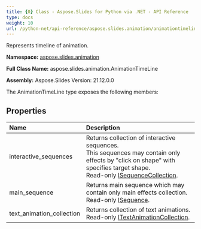 ```yaml
---
title: {0} Class - Aspose.Slides for Python via .NET - API Reference
type: docs
weight: 10
url: /python-net/api-reference/aspose.slides.animation/animationtimeline/
---
```


Represents timeline of animation.

**Namespace:** [aspose.slides.animation](/python-net/api-reference/aspose.slides.animation/)

**Full Class Name:** aspose.slides.animation.AnimationTimeLine

**Assembly:**  Aspose.Slides Version: 21.12.0.0

The AnimationTimeLine type exposes the following members:
## **Properties**
|**Name**|**Description**|
| :- | :- |
|interactive_sequences|Returns collection of interactive sequences.<br/>            This sequences may contain only effects by "click on shape" with specifies target shape.<br/>            Read-only [ISequenceCollection](/python-net/api-reference/aspose.slides.animation/isequencecollection/).|
|main_sequence|Returns main sequence which may contain only main effects collection.<br/>            Read-only [ISequence](/python-net/api-reference/aspose.slides.animation/isequence/).|
|text_animation_collection|Returns collection of text animations.<br/>            Read-only [ITextAnimationCollection](/python-net/api-reference/aspose.slides.animation/itextanimationcollection/).|
